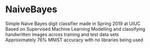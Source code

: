 # NaiveBayes
Simple Naive Bayes digit classifier made in Spring 2019 at UIUC \
Based on Supervised Machine Learning Modelling and classifying handwritten images across training and test data sets \
Approximately 76% MNIST accuracy with no libraries being used


